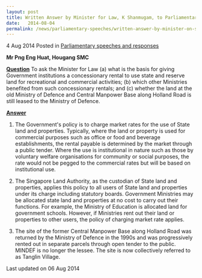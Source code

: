 ```yaml
---
layout: post
title: Written Answer by Minister for Law, K Shanmugam, to Parliamentary Question on concessionary rental for use of State Land
date:   2014-08-04
permalink: /news/parliamentary-speeches/written-answer-by-minister-on-state-land-concessionary-rentals
---
```



4 Aug 2014 Posted in [Parliamentary speeches and responses](/news/parliamentary-speeches) 

**Mr Png Eng Huat, Hougang SMC**

**<u>Question</u>**
To ask the Minister for Law (a) what is the basis for giving Government institutions a concessionary rental to use state and reserve land for recreational and commercial activities; (b) which other Ministries benefited from such concessionary rentals; and (c) whether the land at the old Ministry of Defence and Central Manpower Base along Holland Road is still leased to the Ministry of Defence.
 
 
**<u>Answer</u>**
1. The Government's policy is to charge market rates for the use of State land and properties. Typically, where the land or property is used for commercial purposes such as office or food and beverage establishments, the rental payable is determined by the market through a public tender. Where the use is institutional in nature such as those by voluntary welfare organisations for community or social purposes, the rate would not be pegged to the commercial rates but will be based on institutional use. 
 
2. The Singapore Land Authority, as the custodian of State land and properties, applies this policy to all users of State land and properties under its charge including statutory boards. Government Ministries may be allocated state land and properties at no cost to carry out their functions. For example, the Ministry of Education is allocated land for government schools. However, if Ministries rent out their land or properties to other users, the policy of charging market rate applies. 
 
3. The site of the former Central Manpower Base along Holland Road was returned by the Ministry of Defence in the 1990s and was progressively rented out in separate parcels through open tender to the public. MINDEF is no longer the lessee. The site is now collectively referred to as Tanglin Village.
 


<p class="right-side-updated">Last updated on 06 Aug 2014</p> 
